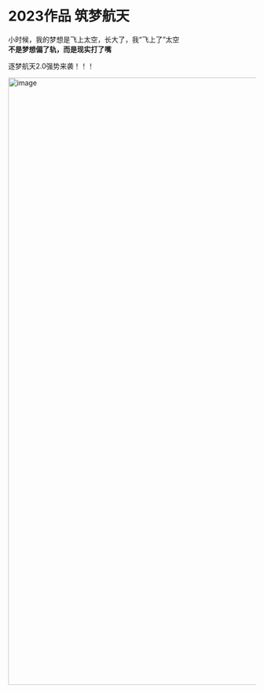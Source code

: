 # 2023作品  筑梦航天
小时候，我的梦想是飞上太空，长大了，我“飞上了”太空<br />
<b>不是梦想偏了轨，而是现实打了嘴</b><br />
<p>逐梦航天2.0强势来袭！！！</p>
<img width="1234" alt="image" src="https://github.com/gongjiantao/htw/assets/101656190/b1e0b31c-c11a-4aba-a38c-6bcab8773980">
